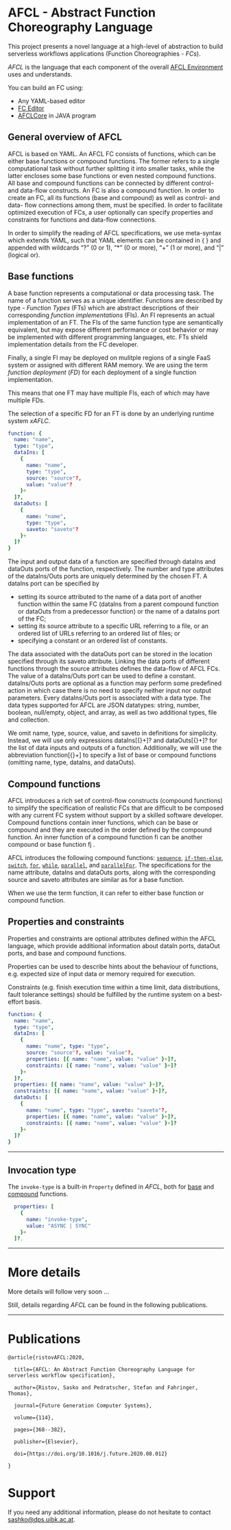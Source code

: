 # AFCL - Abstract Function Choreography Language

This project presents a novel language at a high-level of abstraction to build serverless workflows applications (Function Choreographies - *FCs*). 

*AFCL* is the language that each component of the overall [AFCL Environment](https://github.com/sashkoristov/AFCLEnvironment) uses and understands.

You can build an FC using:
* Any YAML-based editor 
* [FC Editor](http://fceditor.dps.uibk.ac.at:8180/)
* [AFCLCore](./AFCLCore/afclCore.jar) in JAVA program


## General overview of AFCL

AFCL is based on YAML. An AFCL FC consists of functions, which can be either base functions or compound functions. The former refers to a single computational task without further splitting it into smaller tasks, while the latter encloses some base functions or even nested compound functions. All base and compound functions can be connected by different control- and data-flow constructs. An FC is also a compound function. In order to create an FC, all its functions (base and compound) as well as control- and data- flow connections among them, must be specified. In order to facilitate optimized execution of FCs, a user optionally can specify properties and constraints for functions and data-flow connections. 

In order to simplify the reading of AFCL specifications, we use meta-syntax which extends YAML, such that YAML elements can be contained in { } and appended with wildcards “?” (0 or 1), “*” (0 or more), “+” (1 or more), and “|” (logical or).


## Base functions

A base function represents a computational or data processing task. The name of a function serves as a unique identifier. Functions are described by type - *Function Types* (FTs) which are abstract descriptions of their corresponding *function implementations* (FIs). An FI represents an actual implementation of an FT. 
The FIs of the same function type are semantically equivalent, but may expose different performance or cost behavior or may be implemented with different programming languages, etc. FTs shield implementation details from the FC developer. 

Finally, a single FI may be deployed on mulitple regions of a single FaaS system or assigned with different RAM memory. We are using the term *function deployment* (*FD*) for each deployment of a single function implementation. 

This means that one FT may have multiple FIs, each of which may have multiple FDs.

The selection of a specific FD for an FT is done by an underlying runtime system *xAFLC*.


````yaml
function: {
  name: "name",
  type: "type",
  dataIns: [ 
    {
      name: "name",
      type: "type",
      source: "source"?,
      value: "value"?
    }+
  ]?,
  dataOuts: [
    {
      name: "name",
      type: "type",
      saveto: "saveto"?
    }+
  ]?
}

````

The input and output data of a function are specified through dataIns and dataOuts ports of the function, respectively. The number and type attributes of the dataIns/Outs ports are uniquely determined by the chosen FT. A dataIns port can be specified by 
* setting its source attributed to the name of a data port of another function within the same FC (dataIns from a parent compound function or dataOuts from a predecessor function) or the name of a dataIns port of the FC; 
* setting its source attribute to a specific URL referring to a file, or an ordered list of URLs referring to an ordered list of files; or 
* specifying a constant or an ordered list of constants. 

The data associated with the dataOuts port can be stored in the location specified through its saveto attribute. Linking the data ports of different functions through the source attributes defines the data-flow of AFCL FCs. The value of a dataIns/Outs port can be used to define a constant. dataIns/Outs ports are optional as a function may perform some predefined action in which case there is no need to specify neither input nor output parameters. Every dataIns/Outs port is associated with a data type. The data types supported for AFCL are JSON datatypes: string, number, boolean, null/empty, object, and array, as well as two additional types, file and collection.

We omit name, type, source, value, and saveto in definitions for simplicity. Instead, we will use only expressions dataIns[{}+]? and dataOuts[{}+]? for the list of data inputs and outputs of a function. Additionally, we will use the abbreviation function[{}+] to specify a list of base or compound functions (omitting name, type, dataIns, and dataOuts).


## Compound functions

AFCL introduces a rich set of control-flow constructs (compound functions) to simplify the specification of realistic FCs that are difficult to be composed with any current FC system without support by a skilled software developer. Compound functions contain inner functions, which can be base or compound and they are executed in the order defined by the compound function. An inner function of a compound function fi can be another compound or base function fj . 

AFCL introduces the following compound functions: [`sequence`](./compound/sequence.md), [`if-then-else`](./compound/if.md), [`switch`](./compound/switch.md), [`for`](./compound/for.md), [`while`](./compound/while.md), [`parallel`](./compound/parallel.md), and [`parallelFor`](./compound/parallelFor.md). The specifications for the name attribute, dataIns and dataOuts ports, along with the corresponding source and saveto attributes are similar as for a base function. 

When we use the term function, it can refer to either base function or compound function.


## Properties and constraints

Properties and constraints are optional attributes defined within the AFCL language, which provide additional information about dataIn ports, dataOut ports, and base and compound functions. 

Properties can be used to describe hints about the behaviour of functions, e.g. expected size of input data or memory required for execution. 

Constraints (e.g. finish execution time within a time limit, data distributions, fault tolerance settings) should be fulfilled by the runtime system on a best-effort basis.

````yaml
function: {
  name: "name",
  type: "type",
  dataIns: [
    {
      name: "name", type: "type",
      source: "source"?, value: "value"?,
      properties: [{ name: "name", value: "value" }+]?,
      constraints: [{ name: "name", value: "value" }+]?
    }+
  ]?,
  properties: [{ name: "name", value: "value" }+]?,
  constraints: [{ name: "name", value: "value" }+]?,
  dataOuts: [
    {
      name: "name", type: "type", saveto: "saveto"?,
      properties: [{ name: "name", value: "value" }+]?,
      constraints: [{ name: "name", value: "value" }+]?
    }+
  ]?
}
````

----

## Invocation type

The `invoke-type` is a built-in `Property` defined in *AFCL*, both for [base](./invocation-type/base.md) and [compound](./invocation-type/compound.md) functions. 

````yaml
  properties: [
    {
      name: "invoke-type",
      value: "ASYNC | SYNC"
    }+
  ]?,
````


----
# More details 

More details will follow very soon ...

Still, details regarding *AFCL* can be found in the following publications.

----

# Publications


````
@article{ristovAFCL:2020,

  title={AFCL: An Abstract Function Choreography Language for serverless workflow specification},

  author={Ristov, Sasko and Pedratscher, Stefan and Fahringer, Thomas},

  journal={Future Generation Computer Systems},

  volume={114},

  pages={368--382},

  publisher={Elsevier},

  doi={https://doi.org/10.1016/j.future.2020.08.012}

}
````

# Support

If you need any additional information, please do not hesitate to contact sashko@dps.uibk.ac.at.

